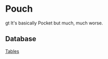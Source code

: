 # Pouch
gt
It's basically Pocket but much, much worse.

## Database
[Tables](https://docs.google.com/spreadsheets/d/1TCpr635KSzF_RZp5_0-oVJQ7uGzRUGEQzHuL9FR4h48/edit?usp=sharing)
